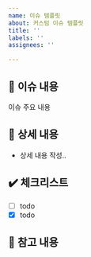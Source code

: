 ```yaml
---
name: 이슈 템플릿
about: 커스텀 이슈 템플릿
title: ''
labels: ''
assignees: ''

---
```


## 📢 이슈 내용
이슈 주요 내용

## 📃 상세 내용
- 상세 내용 작성..

## ✔️ 체크리스트
- [ ] todo
- [x] todo

## 📍 참고 내용
